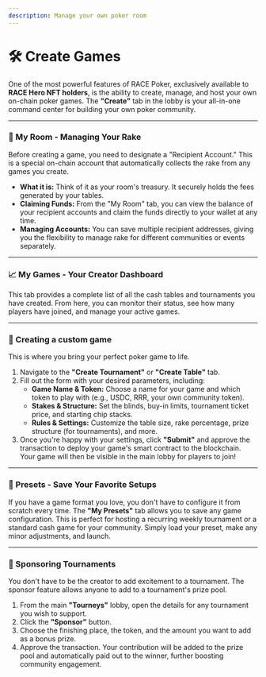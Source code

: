 ```yaml
---
description: Manage your own poker room
---
```


# 🛠️ Create Games

One of the most powerful features of RACE Poker, exclusively available to **RACE Hero NFT holders**, is the ability to create, manage, and host your own on-chain poker games. The **"Create"** tab in the lobby is your all-in-one command center for building your own poker community.&#x20;

***

### 🏦 My Room - **Managing Your Rake**

Before creating a game, you need to designate a "Recipient Account." This is a special on-chain account that automatically collects the rake from any games you create.

* **What it is:** Think of it as your room's treasury. It securely holds the fees generated by your tables.
* **Claiming Funds:** From the "My Room" tab, you can view the balance of your recipient accounts and claim the funds directly to your wallet at any time.
* **Managing Accounts:** You can save multiple recipient addresses, giving you the flexibility to manage rake for different communities or events separately.

***

### 📈 My Games - **Your Creator Dashboard**

This tab provides a complete list of all the cash tables and tournaments you have created. From here, you can monitor their status, see how many players have joined, and manage your active games.&#x20;

***

### 🎨 Creating a custom game

This is where you bring your perfect poker game to life.

1. Navigate to the **"Create Tournament"** or **"Create Table"** tab.
2. Fill out the form with your desired parameters, including:
   * **Game Name & Token:** Choose a name for your game and which token to play with (e.g., USDC, RRR, your own community token).
   * **Stakes & Structure:** Set the blinds, buy-in limits, tournament ticket price, and starting chip stacks.
   * **Rules & Settings:** Customize the table size, rake percentage, prize structure (for tournaments), and more.
3. Once you're happy with your settings, click **"Submit"** and approve the transaction to deploy your game's smart contract to the blockchain. Your game will then be visible in the main lobby for players to join!&#x20;

***

### 💾 Presets - **Save Your Favorite Setups**

If you have a game format you love, you don't have to configure it from scratch every time. The **"My Presets"** tab allows you to save any game configuration. This is perfect for hosting a recurring weekly tournament or a standard cash game for your community. Simply load your preset, make any minor adjustments, and launch.&#x20;

***

### 🌟 Sponsoring Tournaments

You don't have to be the creator to add excitement to a tournament. The sponsor feature allows anyone to add to a tournament's prize pool.

1. From the main **"Tourneys"** lobby, open the details for any tournament you wish to support.
2. Click the **"Sponsor"** button.
3. Choose the finishing place, the token, and the amount you want to add as a bonus prize.
4. Approve the transaction. Your contribution will be added to the prize pool and automatically paid out to the winner, further boosting community engagement.
